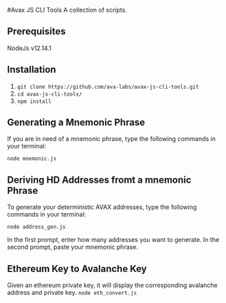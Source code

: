 
#Avax JS CLI Tools
A collection of scripts.

## Prerequisites

NodeJs v12.14.1

## Installation
1) `git clone https://github.com/ava-labs/avax-js-cli-tools.git`
2) `cd avax-js-cli-tools/`
3) `npm install`

## Generating a Mnemonic Phrase
If you are in need of a mnemonic phrase, type the following commands in your terminal:

`node mnemonic.js`

## Deriving HD Addresses fromt a mnemonic Phrase
To generate your deterministic AVAX addresses, type the following commands in your terminal:

`node address_gen.js`

In the first prompt, enter how many addresses you want to generate. In the second prompt, paste your mnemonic phrase.

## Ethereum Key to Avalanche Key
Given an ethereum private key, it will display the corresponding avalanche address and private key.
`node eth_convert.js`